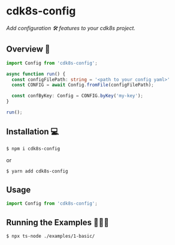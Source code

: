 # cdk8s-config

*Add configuration 🛠 features to your cdk8s project.*

## Overview 👀

```ts
import Config from 'cdk8s-config';

async function run() {
  const configFilePath: string = '<path to your config yaml>'
  const CONFIG = await Config.fromFile(configFilePath);

  const confByKey: Config = CONFIG.byKey('my-key');
}

run();
```

## Installation 💻

```sh
$ npm i cdk8s-config
```

or

```sh
$ yarn add cdk8s-config
```

## Usage

```js
import Config from 'cdk8s-config';
```

## Running the Examples 🏃🏽‍♀️

```sh
$ npx ts-node ./examples/1-basic/
```


